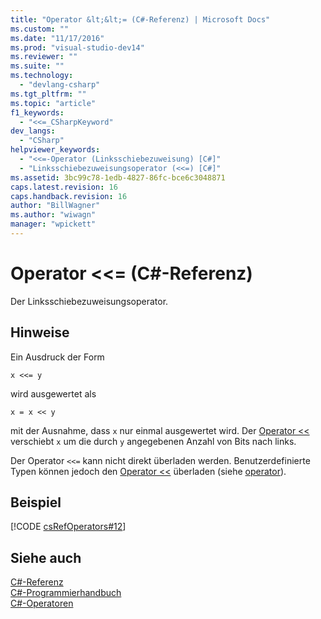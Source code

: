 ```yaml
---
title: "Operator &lt;&lt;= (C#-Referenz) | Microsoft Docs"
ms.custom: ""
ms.date: "11/17/2016"
ms.prod: "visual-studio-dev14"
ms.reviewer: ""
ms.suite: ""
ms.technology: 
  - "devlang-csharp"
ms.tgt_pltfrm: ""
ms.topic: "article"
f1_keywords: 
  - "<<=_CSharpKeyword"
dev_langs: 
  - "CSharp"
helpviewer_keywords: 
  - "<<=-Operator (Linksschiebezuweisung) [C#]"
  - "Linksschiebezuweisungsoperator (<<=) [C#]"
ms.assetid: 3bc99c78-1edb-4827-86fc-bce6c3048871
caps.latest.revision: 16
caps.handback.revision: 16
author: "BillWagner"
ms.author: "wiwagn"
manager: "wpickett"
---
```

# Operator &lt;&lt;= (C#-Referenz)
Der Linksschiebezuweisungsoperator.  
  
## Hinweise  
 Ein Ausdruck der Form  
  
```  
x <<= y  
```  
  
 wird ausgewertet als  
  
```  
x = x << y  
```  
  
 mit der Ausnahme, dass `x` nur einmal ausgewertet wird.  Der [Operator \<\<](../../../csharp/language-reference/operators/left-shift-operator.md) verschiebt `x` um die durch `y` angegebenen Anzahl von Bits nach links.  
  
 Der Operator `<<=` kann nicht direkt überladen werden. Benutzerdefinierte Typen können jedoch den [Operator \<\<](../../../csharp/language-reference/operators/left-shift-operator.md) überladen \(siehe [operator](../../../csharp/language-reference/keywords/operator.md)\).  
  
## Beispiel  
 [!CODE [csRefOperators#12](../CodeSnippet/VS_Snippets_VBCSharp/csrefOperators#12)]  
  
## Siehe auch  
 [C\#\-Referenz](../../../csharp/language-reference/index.md)   
 [C\#\-Programmierhandbuch](../../../csharp/programming-guide/index.md)   
 [C\#\-Operatoren](../../../csharp/language-reference/operators/index.md)